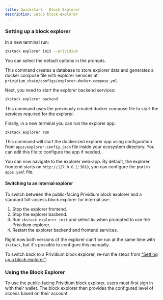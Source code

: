 ```yaml
---
title: Quickstart - Block Explorer
description: Setup block explorer
---
```


### Setting up a block explorer

In a new terminal run:

```bash
zkstack explorer init --prividium
```

You can select the default options in the prompts.

This command creates a database to store explorer data and generates a docker compose file with explorer services
at `prividium_chain/configs/explorer-docker-compose.yml`.

Next, you need to start the explorer backend services:

```bash
zkstack explorer backend
```

This command uses the previously created docker compose file to start the services required for
the explorer.

Finally, in a new terminal you can run the explorer app:

```bash
zkstack explorer run
```

This command will start the dockerized explorer app using configuration from `apps/explorer.config.json` file inside
your ecosystem directory. You can edit this file to configure the app if needed.

You can now navigate to the explorer web-app. By default, the explorer frontend starts on
`http://127.0.0.1:3010`, you can configure the port in `apps.yaml` file.

#### Switching to an internal explorer

To switch between the public-facing Prividium block explorer and a standard full-access block explorer for internal use:

1. Stop the explorer frontend.
1. Stop the explorer backend.
1. Run `zkstack explorer init` and select `No` when prompted to use the Prividium explorer.
1. Restart the explorer backend and frontend services.

Right now both versions of the explorer can't be run at the same time with `zkstack`,
but it's possible to configure this manually.

To switch back to a Prividium block explorer,
re-run the steps from ["Setting up a block explorer"](#setting-up-a-block-explorer).

### Using the Block Explorer

To use the public-facing Prividium block explorer,
users must first sign in with their wallet.
The block explorer then provides the configured level of access
based on their account.
